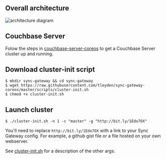 
## Overall architecture

![architecture diagram](http://tleyden-misc.s3.amazonaws.com/blog_images/sync-gw-coreos-onion.png)


## Couchbase Server

Folow the steps in [couchbase-server-coreos](https://github.com/tleyden/couchbase-server-coreos) to get a Couchbase Server cluster up and running.

## Download cluster-init script

```
$ mkdir sync-gateway && cd sync-gateway
$ wget https://raw.githubusercontent.com/tleyden/sync-gateway-coreos/master/scripts/cluster-init.sh
$ chmod +x cluster-init.sh
```

## Launch cluster

```
$ ./cluster-init.sh -n 1 -c "master" -g "http://bit.ly/1Edo7OX"
```

You'll need to replace `http://bit.ly/1Edo7OX` with a link to your Sync Gateway config.  For example, a github gist file or a file hosted on your own webserver.

See [cluster-init.sh](https://raw.githubusercontent.com/tleyden/sync-gateway-coreos/master/scripts/cluster-init.sh) for a description of the other args.



